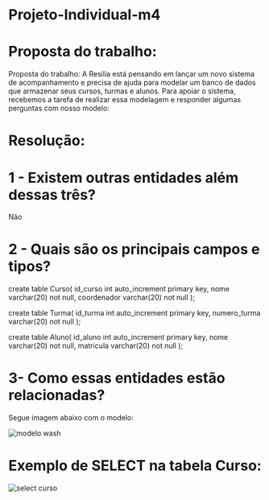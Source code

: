 # Projeto-Individual-m4
# Proposta do trabalho:
Proposta do trabalho: A Resilia está pensando em lançar um novo sistema de acompanhamento e precisa de ajuda para modelar um banco de dados que armazenar seus cursos, turmas e alunos. Para apoiar o sistema, recebemos a tarefa de realizar essa modelagem e responder algumas perguntas com nosso modelo:

# Resolução:

# 1 - Existem outras entidades além dessas três?

Não


# 2 - Quais são os principais campos e tipos?


create table Curso(
 id_curso int auto_increment primary key, 
nome varchar(20) not null, 
coordenador varchar(20) not null 
);

 create table Turma(
 id_turma int auto_increment primary key,
 numero_turma varchar(20) not null 
 );
 
 create table Aluno(
 id_aluno int auto_increment primary key,
 nome varchar(20) not null, 
 matricula varchar(20) not null
 );



# 3- Como essas entidades estão relacionadas?
Segue imagem abaixo com o modelo:

![modelo wash](https://user-images.githubusercontent.com/113737159/222011932-99ca3082-0606-49cf-b3f9-89ae83a15c41.JPG)


# Exemplo de SELECT na tabela Curso:

![select curso](https://user-images.githubusercontent.com/113737159/222299635-92c05276-855f-436c-9226-9a7d02228062.jpg)
